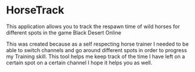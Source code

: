 # HorseTrack
This application allows you to track the respawn time of wild horses for different spots in the game Black Desert Online 

This was created because as a self respecting horse trainer I needed to be able to switch channels and go around different spots in order to progress my Training skill.
This tool helps me keep track of the time I have left on a certain spot on a certain channel
I hope it helps you as well.
